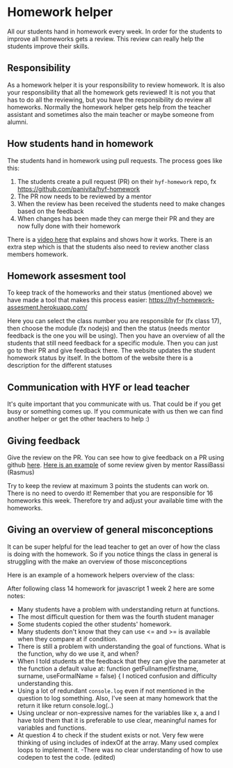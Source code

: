 # Homework helper

All our students hand in homework every week. In order for the students to improve all homeworks gets a review. This review can really help the students improve their skills.

## Responsibility

As a homework helper it is your responsibility to review homework. It is also your responsibility that all the homework gets reviewed! It is not you that has to do all the reviewing, but you have the responsibility do review all homeworks. Normally the homework helper gets help from the teacher assistant and sometimes also the main teacher or maybe someone from alumni.

## How students hand in homework

The students hand in homework using pull requests. The process goes like this:

1. The students create a pull request (PR) on their `hyf-homework` repo, fx https://github.com/panivita/hyf-homework
2. The PR now needs to be reviewed by a mentor
3. When the review has been received the students need to make changes based on the feedback
4. When changes has been made they can merge their PR and they are now fully done with their homework

There is a [video here](https://www.youtube.com/watch?v=XYlgh9hSWtw) that explains and shows how it works. There is an extra step which is that the students also need to review another class members homework.

## Homework assesment tool

To keep track of the homeworks and their status (mentioned above) we have made a tool that makes this process easier: https://hyf-homework-assesment.herokuapp.com/

Here you can select the class number you are responsible for (fx class 17), then choose the module (fx nodejs) and then the status (needs mentor feedback is the one you will be using). Then you have an overview of all the students that still need feedback for a specific module. Then you can just go to their PR and give feedback there. The website updates the student homework status by itself. In the bottom of the website there is a description for the different statuses

## Communication with HYF or lead teacher

It's quite important that you communicate with us. That could be if you get busy or something comes up. If you communicate with us then we can find another helper or get the other teachers to help :)

## Giving feedback

Give the review on the PR. You can see how to give feedback on a PR using github [here](https://docs.github.com/en/free-pro-team@latest/github/collaborating-with-issues-and-pull-requests/commenting-on-a-pull-request). [Here is an example](https://github.com/sofiiadidovych/hyf-homework/pull/9) of some review given by mentor RassiBassi (Rasmus)

Try to keep the review at maximum 3 points the students can work on. There is no need to overdo it! Remember that you are responsible for 16 homeworks this week. Therefore try and adjust your available time with the homeworks.

## Giving an overview of general misconceptions

It can be super helpful for the lead teacher to get an over of how the class is doing with the homework. So if you notice things the class in general is struggling with the make an overview of those misconceptions

Here is an example of a homework helpers overview of the class:

After following class 14 homework for javascript 1 week 2 here are some notes:

- Many students have a problem with understanding return at functions.
- The most difficult question for them was the fourth student manager
- Some students copied the other students' homework.
- Many students don't know that they can use <= and >= is available when they compare at if condition.
- There is still a problem with understanding the goal of functions. What is the function, why do we use it, and when?
- When I told students at the feedback that they can give the parameter at the function a default value at:
  function getFullname(firstname, surname, useFormalName = false) {
  I noticed confusion and difficulty understanding this.
- Using a lot of redundant `console.log` even if not mentioned in the question to log something. Also, I've seen at many homework that the return it like
  return console.log(..)
- Using unclear or non-expressive names for the variables like x, a and I have told them that it is preferable to use clear, meaningful names for variables and functions.
- At question 4 to check if the student exists or not. Very few were thinking of using includes of indexOf at the array. Many used complex loops to implement it.
  -There was no clear understanding of how to use codepen to test the code. (edited)
